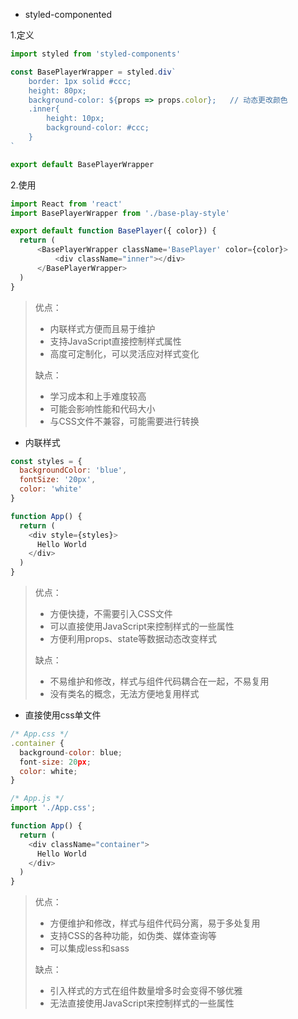 * styled-componented

1.定义
```js
import styled from 'styled-components'

const BasePlayerWrapper = styled.div`
    border: 1px solid #ccc;
    height: 80px;
    background-color: ${props => props.color};   // 动态更改颜色
    .inner{
        height: 10px;
        background-color: #ccc;
    }
`

export default BasePlayerWrapper
```

2.使用
```js
import React from 'react'
import BasePlayerWrapper from './base-play-style'

export default function BasePlayer({ color}) {
  return (
      <BasePlayerWrapper className='BasePlayer' color={color}>
          <div className="inner"></div>
      </BasePlayerWrapper>
  )
}
```

> 优点：
>  * 内联样式方便而且易于维护
>  * 支持JavaScript直接控制样式属性
>  * 高度可定制化，可以灵活应对样式变化
>
> 缺点：
>  * 学习成本和上手难度较高
>  * 可能会影响性能和代码大小
>  * 与CSS文件不兼容，可能需要进行转换


* 内联样式

```js
const styles = {
  backgroundColor: 'blue',
  fontSize: '20px',
  color: 'white'
}

function App() {
  return (
    <div style={styles}>
      Hello World
    </div>
  )
}
```

> 优点：
>  * 方便快捷，不需要引入CSS文件
>  * 可以直接使用JavaScript来控制样式的一些属性
>  * 方便利用props、state等数据动态改变样式
>
> 缺点：
>  * 不易维护和修改，样式与组件代码耦合在一起，不易复用
>  * 没有类名的概念，无法方便地复用样式


* 直接使用css单文件

```js
/* App.css */
.container {
  background-color: blue;
  font-size: 20px;
  color: white;
}

/* App.js */
import './App.css';

function App() {
  return (
    <div className="container">
      Hello World
    </div>
  )
}
```

> 优点：
>  * 方便维护和修改，样式与组件代码分离，易于多处复用
>  * 支持CSS的各种功能，如伪类、媒体查询等
>  * 可以集成less和sass
>
> 缺点：
>  * 引入样式的方式在组件数量增多时会变得不够优雅
>  * 无法直接使用JavaScript来控制样式的一些属性